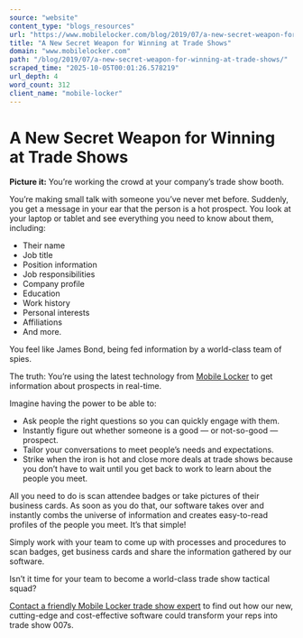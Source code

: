 ```yaml
---
source: "website"
content_type: "blogs_resources"
url: "https://www.mobilelocker.com/blog/2019/07/a-new-secret-weapon-for-winning-at-trade-shows/"
title: "A New Secret Weapon for Winning at Trade Shows"
domain: "www.mobilelocker.com"
path: "/blog/2019/07/a-new-secret-weapon-for-winning-at-trade-shows/"
scraped_time: "2025-10-05T00:01:26.578219"
url_depth: 4
word_count: 312
client_name: "mobile-locker"
---
```


# A New Secret Weapon for Winning at Trade Shows

**Picture it:** You’re working the crowd at your company’s trade show booth.

You’re making small talk with someone you’ve never met before. Suddenly, you get a message in your ear that the person is a hot prospect. You look at your laptop or tablet and see everything you need to know about them, including:

*   Their name
*   Job title
*   Position information
*   Job responsibilities
*   Company profile
*   Education
*   Work history
*   Personal interests
*   Affiliations
*   And more.

You feel like James Bond, being fed information by a world-class team of spies.

The truth: You’re using the latest technology from [Mobile Locker](https://www.mobilelocker.com/roles/mobile-locker-for-tradeshows-events/) to get information about prospects in real-time.

Imagine having the power to be able to:

*   Ask people the right questions so you can quickly engage with them.
*   Instantly figure out whether someone is a good — or not-so-good — prospect.
*   Tailor your conversations to meet people’s needs and expectations.
*   Strike when the iron is hot and close more deals at trade shows because you don’t have to wait until you get back to work to learn about the people you meet.

All you need to do is scan attendee badges or take pictures of their business cards. As soon as you do that, our software takes over and instantly combs the universe of information and creates easy-to-read profiles of the people you meet. It’s that simple!

Simply work with your team to come up with processes and procedures to scan badges, get business cards and share the information gathered by our software.

Isn’t it time for your team to become a world-class trade show tactical squad?

[Contact a friendly Mobile Locker trade show expert](https://www.mobilelocker.com/discovery-call/) to find out how our new, cutting-edge and cost-effective software could transform your reps into trade show 007s.